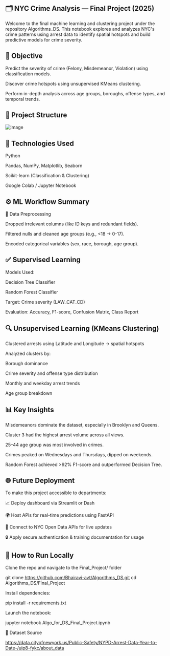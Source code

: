 ## 🗂️ NYC Crime Analysis — Final Project (2025)

Welcome to the final machine learning and clustering project under the repository Algorithms_DS. This notebook explores and analyzes NYC's crime patterns using arrest data to identify spatial hotspots and build predictive models for crime severity.

## 🎯 Objective

Predict the severity of crime (Felony, Misdemeanor, Violation) using classification models.

Discover crime hotspots using unsupervised KMeans clustering.

Perform in-depth analysis across age groups, boroughs, offense types, and temporal trends.

## 📂 Project Structure

![image](https://github.com/user-attachments/assets/d1daf96f-bb3e-4c29-b0d4-fb9b67cced88)


## 🔧 Technologies Used

Python

Pandas, NumPy, Matplotlib, Seaborn

Scikit-learn (Classification & Clustering)

Google Colab / Jupyter Notebook

## ⚙️ ML Workflow Summary

📌 Data Preprocessing

Dropped irrelevant columns (like ID keys and redundant fields).

Filtered nulls and cleaned age groups (e.g., <18 → 0-17).

Encoded categorical variables (sex, race, borough, age group).

## ✅ Supervised Learning

Models Used:

Decision Tree Classifier

Random Forest Classifier

Target: Crime severity (LAW_CAT_CD)

Evaluation: Accuracy, F1-score, Confusion Matrix, Class Report

## 🔍 Unsupervised Learning (KMeans Clustering)

Clustered arrests using Latitude and Longitude → spatial hotspots

Analyzed clusters by:

Borough dominance

Crime severity and offense type distribution

Monthly and weekday arrest trends

Age group breakdown

## 📊 Key Insights

Misdemeanors dominate the dataset, especially in Brooklyn and Queens.

Cluster 3 had the highest arrest volume across all views.

25–44 age group was most involved in crimes.

Crimes peaked on Wednesdays and Thursdays, dipped on weekends.

Random Forest achieved >92% F1-score and outperformed Decision Tree.

## 🌐 Future Deployment

To make this project accessible to departments:

📈 Deploy dashboard via Streamlit or Dash

🌍 Host APIs for real-time predictions using FastAPI

🔁 Connect to NYC Open Data APIs for live updates

🔒 Apply secure authentication & training documentation for usage

## 🚀 How to Run Locally

Clone the repo and navigate to the Final_Project/ folder

git clone https://github.com/Bhairavi-avt/Algorithms_DS.git
cd Algorithms_DS/Final_Project

Install dependencies:

pip install -r requirements.txt

Launch the notebook:

jupyter notebook Algo_for_DS_Final_Project.ipynb

📄 Dataset Source

https://data.cityofnewyork.us/Public-Safety/NYPD-Arrest-Data-Year-to-Date-/uip8-fykc/about_data
